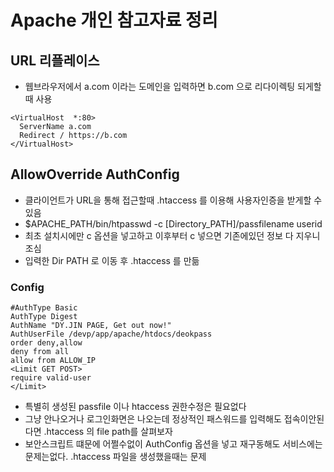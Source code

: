 # Apache 개인 참고자료 정리

## URL 리플레이스
* 웹브라우저에서 a.com 이라는 도메인을 입력하면 b.com 으로 리다이렉팅 되게할때 사용
```
<VirtualHost  *:80>
  ServerName a.com
  Redirect / https://b.com
</VirtualHost>
```

## AllowOverride AuthConfig
* 클라이언트가 URL을 통해 접근할때 .htaccess 를 이용해 사용자인증을 받게할 수 있음
* $APACHE_PATH/bin/htpasswd -c [Directory_PATH]/passfilename userid
* 최초 설치시에만 c 옵션을 넣고하고 이후부터 c 넣으면 기존에있던 정보 다 지우니 조심
* 입력한 Dir PATH 로 이동 후 .htaccess 를 만듦
### Config
```
#AuthType Basic
AuthType Digest
AuthName "DY.JIN PAGE, Get out now!"
AuthUserFile /devp/app/apache/htdocs/deokpass
order deny,allow
deny from all
allow from ALLOW_IP
<Limit GET POST>
require valid-user
</Limit>
```
* 특별히 생성된 passfile 이나 htaccess 권한수정은 필요없다
* 그냥 안나오거나 로그인화면은 나오는데 정상적인 패스워드를 입력해도 접속이안된다면 .htaccess 의 file path를 살펴보자
* 보안스크립트 떄문에 어쩔수없이 AuthConfig 옵션을 넣고 재구동해도 서비스에는 문제는없다. .htaccess 파일을 생성했을때는 문제
